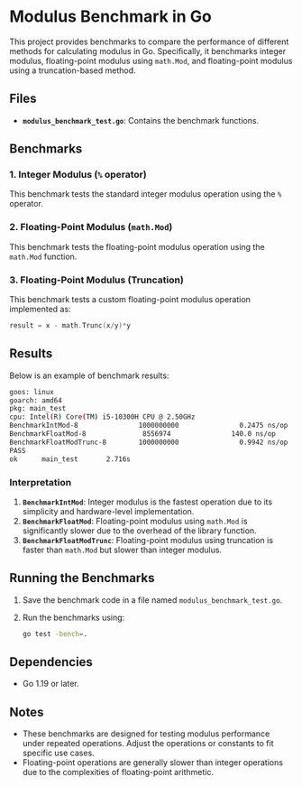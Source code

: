 # Modulus Benchmark in Go

This project provides benchmarks to compare the performance of different methods for calculating modulus in Go. Specifically, it benchmarks integer modulus, floating-point modulus using `math.Mod`, and floating-point modulus using a truncation-based method.

## Files

- **`modulus_benchmark_test.go`**: Contains the benchmark functions.

## Benchmarks

### 1. Integer Modulus (`%` operator)

This benchmark tests the standard integer modulus operation using the `%` operator.

### 2. Floating-Point Modulus (`math.Mod`)

This benchmark tests the floating-point modulus operation using the `math.Mod` function.

### 3. Floating-Point Modulus (Truncation)

This benchmark tests a custom floating-point modulus operation implemented as:

```go
result = x - math.Trunc(x/y)*y
```

## Results

Below is an example of benchmark results:

```bash
goos: linux
goarch: amd64
pkg: main_test
cpu: Intel(R) Core(TM) i5-10300H CPU @ 2.50GHz
BenchmarkIntMod-8               1000000000               0.2475 ns/op
BenchmarkFloatMod-8              8556974               140.0 ns/op
BenchmarkFloatModTrunc-8        1000000000               0.9942 ns/op
PASS
ok      main_test       2.716s
```

### Interpretation

1. **`BenchmarkIntMod`**: Integer modulus is the fastest operation due to its simplicity and hardware-level implementation.
2. **`BenchmarkFloatMod`**: Floating-point modulus using `math.Mod` is significantly slower due to the overhead of the library function.
3. **`BenchmarkFloatModTrunc`**: Floating-point modulus using truncation is faster than `math.Mod` but slower than integer modulus.

## Running the Benchmarks

1. Save the benchmark code in a file named `modulus_benchmark_test.go`.
2. Run the benchmarks using:

   ```bash
   go test -bench=.
   ```

## Dependencies

- Go 1.19 or later.

## Notes

- These benchmarks are designed for testing modulus performance under repeated operations. Adjust the operations or constants to fit specific use cases.
- Floating-point operations are generally slower than integer operations due to the complexities of floating-point arithmetic.
